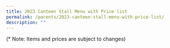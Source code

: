 ```yaml
---
title: 2023 Canteen Stall Menu with Price list
permalink: /parents/2023-canteen-stall-menu-with-price-list/
description: ""
---
```

[](/files/Canteen%20menu%202023%20updated%2029%20Dec%202022.pdf)

(* Note: Items and prices are subject to changes)